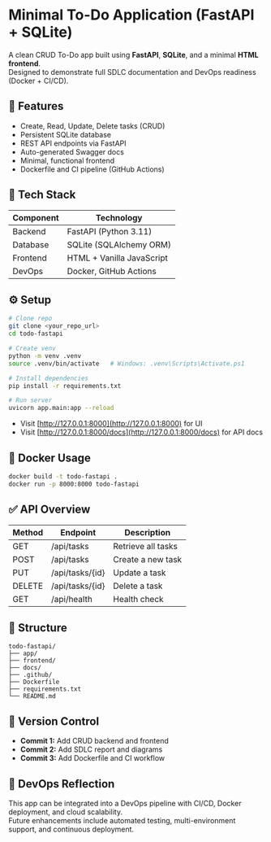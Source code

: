 # Minimal To-Do Application (FastAPI + SQLite)

A clean CRUD To-Do app built using **FastAPI**, **SQLite**, and a minimal **HTML frontend**.  
Designed to demonstrate full SDLC documentation and DevOps readiness (Docker + CI/CD).

## 🚀 Features
- Create, Read, Update, Delete tasks (CRUD)
- Persistent SQLite database
- REST API endpoints via FastAPI
- Auto-generated Swagger docs
- Minimal, functional frontend
- Dockerfile and CI pipeline (GitHub Actions)

## 🧠 Tech Stack
| Component | Technology |
|------------|-------------|
| Backend | FastAPI (Python 3.11) |
| Database | SQLite (SQLAlchemy ORM) |
| Frontend | HTML + Vanilla JavaScript |
| DevOps | Docker, GitHub Actions |

## ⚙️ Setup
```bash
# Clone repo
git clone <your_repo_url>
cd todo-fastapi

# Create venv
python -m venv .venv
source .venv/bin/activate   # Windows: .venv\Scripts\Activate.ps1

# Install dependencies
pip install -r requirements.txt

# Run server
uvicorn app.main:app --reload
```

- Visit [http://127.0.0.1:8000](http://127.0.0.1:8000) for UI  
- Visit [http://127.0.0.1:8000/docs](http://127.0.0.1:8000/docs) for API docs

## 🐳 Docker Usage
```bash
docker build -t todo-fastapi .
docker run -p 8000:8000 todo-fastapi
```

## ✅ API Overview
| Method | Endpoint | Description |
|--------|-----------|-------------|
| GET | /api/tasks | Retrieve all tasks |
| POST | /api/tasks | Create a new task |
| PUT | /api/tasks/{id} | Update a task |
| DELETE | /api/tasks/{id} | Delete a task |
| GET | /api/health | Health check |

## 📂 Structure
```
todo-fastapi/
├── app/
├── frontend/
├── docs/
├── .github/
├── Dockerfile
├── requirements.txt
└── README.md
```

## 🧾 Version Control
- **Commit 1:** Add CRUD backend and frontend
- **Commit 2:** Add SDLC report and diagrams
- **Commit 3:** Add Dockerfile and CI workflow

## 🧠 DevOps Reflection
This app can be integrated into a DevOps pipeline with CI/CD, Docker deployment, and cloud scalability.  
Future enhancements include automated testing, multi-environment support, and continuous deployment.
